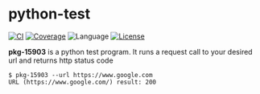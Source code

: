 # python-test

[![CI](https://github.com/tagdots-dev/python-test/actions/workflows/ci.yaml/badge.svg?logo=github&labelColor=222222)](https://github.com/tagdots-dev/python-test/actions/workflows/ci.yaml)
[![Coverage](https://img.shields.io/endpoint?url=https://raw.githubusercontent.com/tagdots-dev/python-test/refs/heads/badges/badges/coverage.json)](https://github.com/tagdots-dev/python-test/actions/workflows/cron-badges.yaml)
![Language](https://img.shields.io/endpoint?url=https://raw.githubusercontent.com/tagdots-dev/python-test/refs/heads/badges/badges/language.json)
[![License](https://img.shields.io/endpoint?url=https://raw.githubusercontent.com/tagdots-dev/python-test/refs/heads/badges/badges/license.json)](https://raw.githubusercontent.com/tagdots-dev/python-test/refs/heads/main/LICENSE)

**pkg-15903** is a python test program. It runs a request call to your desired url and returns http status code

```
$ pkg-15903 --url https://www.google.com
URL (https://www.google.com/) result: 200
```
